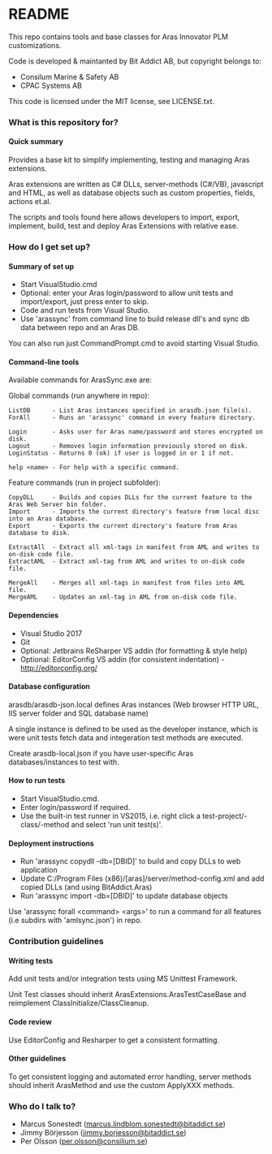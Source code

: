 # README #

This repo contains tools and base classes for Aras Innovator PLM customizations.

Code is developed & maintanted by Bit Addict AB, but copyright belongs to:

* Consilum Marine & Safety AB
* CPAC Systems AB

This code is licensed under the MIT license, see LICENSE.txt.

### What is this repository for? ###

#### Quick summary

Provides a base kit to simplify implementing, testing and managing Aras extensions.

Aras extensions are written as C# DLLs, server-methods (C#/VB), javascript and HTML,
as well as database objects such as custom properties, fields, actions et.al.

The scripts and tools found here allows developers to import, export, implement,
build, test and deploy Aras Extensions with relative ease.

### How do I get set up? ###

#### Summary of set up

 * Start VisualStudio.cmd
 * Optional: enter your Aras login/password to allow unit tests and import/export, just press enter to skip.
 * Code and run tests from Visual Studio.
 * Use 'arassync' from command line to build release dll's and sync db data between repo and an Aras DB.

You can also run just CommandPrompt.cmd to avoid starting Visual Studio.

#### Command-line tools

Available commands for ArasSync.exe are:

Global commands (run anywhere in repo):

    ListDB      - List Aras instances specified in arasdb.json file(s).
    ForAll      - Runs an 'arassync' command in every feature directory.

    Login       - Asks user for Aras name/password and stores encrypted on disk.
    Logout      - Removes login information previously stored on disk.
    LoginStatus - Returns 0 (ok) if user is logged in or 1 if not.

    help <name> - For help with a specific command.

Feature commands (run in project subfolder):

    CopyDLL     - Builds and copies DLLs for the current feature to the Aras Web Server bin folder.
    Import      - Imports the current directory's feature from local disc into an Aras database.
    Export      - Exports the current directory's feature from Aras database to disk.

    ExtractAll  - Extract all xml-tags in manifest from AML and writes to on-disk code file.
    ExtractAML  - Extract xml-tag from AML and writes to on-disk code file.

    MergeAll    - Merges all xml-tags in manifest from files into AML file.
    MergeAML    - Updates an xml-tag in AML from on-disk code file.

#### Dependencies

 * Visual Studio 2017
 * Git
 * Optional: Jetbrains ReSharper VS addin (for formatting & style help)
 * Optional: EditorConfig VS addin (for consistent indentation)  - http://editorconfig.org/

#### Database configuration

arasdb/arasdb-json.local defines Aras instances (Web browser HTTP URL, IIS server folder and SQL database name)

A single instance is defined to be used as the developer instance,
which is were unit tests fetch data and integeration test methods are executed.

Create arasdb-local.json if you have user-specific Aras databases/instances to test with.

#### How to run tests

 * Start VisualStudio.cmd.
 * Enter login/password if required.
 * Use the built-in test runner in VS2015,
   i.e. right click a test-project/-class/-method and select 'run unit test(s)'.

#### Deployment instructions

 * Run 'arassync copydll -db=[DBID]' to build and copy DLLs to web application
 * Update C:/Program Files (x86)/[aras]/server/method-config.xml and add copied DLLs (and using BitAddict.Aras)
 * Run 'arassync import -db=[DBID]' to update database objects

 Use 'arassync forall \<command> \<args>' to run a command for all features (i.e subdirs with 'amlsync.json') in repo.

### Contribution guidelines ###

#### Writing tests

Add unit tests and/or integration tests using MS Unittest Framework.

Unit Test classes should inherit ArasExtensions.ArasTestCaseBase and reimplement ClassInitialize/ClassCleanup.

#### Code review

Use EditorConfig and Resharper to get a consistent formatting.

#### Other guidelines

To get consistent logging and automated error handling, server methods should
inherit ArasMethod and use the custom ApplyXXX methods.

### Who do I talk to? ###

* Marcus Sonestedt (marcus.lindblom.sonestedt@bitaddict.se)
* Jimmy Börjesson (jimmy.borjesson@bitaddict.se)
* Per Olsson (per.olsson@consilium.se)

